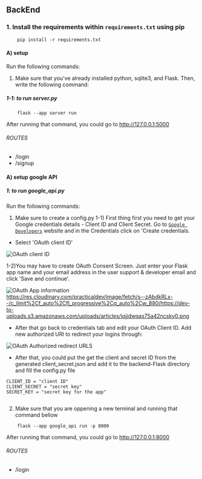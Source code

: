 ## BackEnd
### 1. Install the requirements within `requirements.txt` using pip

```
    pip install -r requirements.txt
```


#### A) setup

Run the following commands:
1) Make sure that you've already installed python, sqlite3, and Flask. Then, write the following command:

##### 1-1: to run server.py

```console
    flask --app server run
```
After running that command, you could go to http://127.0.0.1:5000
###### ROUTES 

- /login
- /signup


#### A) setup google API

##### 1: to run google_api.py

Run the following commands:

1) Make sure to create a config.py 
1-1) First thing first you need to get your Google credentials details - Client ID and Client Secret. Go to [`Google Developers`](https://console.developers.google.com/apis/credentials)
 website and in the Credentials click on 'Create credentials. 
- Select 'OAuth client ID'

 ![OAuth client ID](https://res.cloudinary.com/practicaldev/image/fetch/s--z7SYnWLF--/c_limit%2Cf_auto%2Cfl_progressive%2Cq_auto%2Cw_880/https://dev-to-uploads.s3.amazonaws.com/uploads/articles/4q7u354tyh7d4go864vl.png)
 
 1-2)You may have to create OAuth Consent Screen. Just enter your Flask app name and your email address in the user support & developer email and click 'Save and continue'.
  
  ![OAuth App information](https://res.cloudinary.com/practicaldev/image/fetch/s--z7SYnWLF--/c_limit%2Cf_auto%2Cfl_progressive%2Cq_auto%2Cw_880/https://dev-to-uploads.s3.amazonaws.com/uploads/articles/4q7u354tyh7d4go864vl.png)
 https://res.cloudinary.com/practicaldev/image/fetch/s--zAbdkRLx--/c_limit%2Cf_auto%2Cfl_progressive%2Cq_auto%2Cw_880/https://dev-to-uploads.s3.amazonaws.com/uploads/articles/iqjjdwqas75a42ncsky0.png

- After that go back to credentials tab and edit your OAuth Client ID. Add new authorized URI to redirect your logins through:

![OAuth Authorized redirect URLS](https://res.cloudinary.com/practicaldev/image/fetch/s--ZqDYLqRw--/c_limit%2Cf_auto%2Cfl_progressive%2Cq_auto%2Cw_880/https://dev-to-uploads.s3.amazonaws.com/uploads/articles/y5ojqywlwqhp2ja51kb8.png)

- After that, you could put the get the client and secret ID from the generated client_secret.json and add it to the backend-Flask directory and fill the config.py file

```console
CLIENT_ID = "client ID"
CLIENT_SECRET = "secret key"
SECRET_KEY = "secret key for the app"
    
```



2) Make sure that you are oppening a new terminal and running that command bellow

```console
    flask --app google_api run -p 8000
```
After running that command, you could go to http://127.0.0.1:8000
###### ROUTES 
- /login





